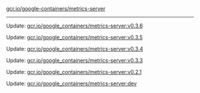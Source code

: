 [gcr.io/google-containers/metrics-server](https://hub.docker.com/r/cruse/metrics-server/tags/) 

----
Update: [gcr.io/google_containers/metrics-server:v0.3.6](https://hub.docker.com/r/cruse/metrics-server/tags/)

Update: [gcr.io/google_containers/metrics-server:v0.3.5](https://hub.docker.com/r/cruse/metrics-server/tags/)

Update: [gcr.io/google_containers/metrics-server:v0.3.4](https://hub.docker.com/r/cruse/metrics-server/tags/)

Update: [gcr.io/google_containers/metrics-server:v0.3.3](https://hub.docker.com/r/cruse/metrics-server/tags/)

Update: [gcr.io/google_containers/metrics-server:v0.2.1](https://hub.docker.com/r/cruse/metrics-server/tags/)

Update: [gcr.io/google_containers/metrics-server:dev](https://hub.docker.com/r/cruse/metrics-server/tags/)

